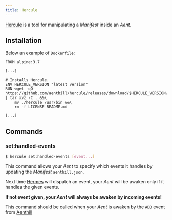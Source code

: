 ```yaml
---
title: Hercule
---
```


[Hercule](https://github.com/aenthill/hercule) is a tool for manipulating a *Manifest* inside an *Aent*.


## Installation

Below an example of <code>Dockerfile</code>: 

```
FROM alpine:3.7

[...]

# Installs Hercule.
ENV HERCULE_VERSION "latest version"
RUN wget -qO- https://github.com/aenthill/hercule/releases/download/$HERCULE_VERSION/hercule_linux_amd64.tar.gz | tar xvz -C . &&\
    mv ./hercule /usr/bin &&\
    rm -f LICENSE README.md

[...]
```

## Commands

### set:handled-events

```bash
$ hercule set:handled-events [event...]
```

This command allows your *Aent* to specify which events it handles by updating the *Manifest* <code>aenthill.json</code>.

Next time [Hermes](https://github.com/aenthill/hermes) will dispatch an event, your *Aent* will be awaken only if it handles the given events.

**If not event given, your *Aent* will always be awaken by incoming events!**

This command should be called when your *Aent* is awaken by the <code>ADD</code> event from [Aenthill](https://github.com/aenthill/aenthill)
